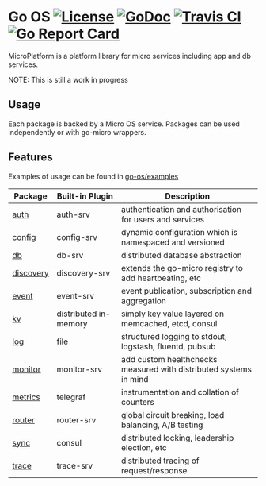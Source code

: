 # Go OS [![License](https://img.shields.io/:license-apache-blue.svg)](https://opensource.org/licenses/Apache-2.0) [![GoDoc](https://godoc.org/github.com/micro/go-os?status.svg)](https://godoc.org/github.com/micro/go-os) [![Travis CI](https://api.travis-ci.org/micro/go-os.svg?branch=master)](https://travis-ci.org/micro/go-os) [![Go Report Card](https://goreportcard.com/badge/micro/go-os)](https://goreportcard.com/report/github.com/micro/go-os)

MicroPlatform is a platform library for micro services including app and db services.

NOTE: This is still a work in progress

## Usage

Each package is backed by a Micro OS service. Packages can be used independently or with go-micro wrappers.

## Features

Examples of usage can be found in [go-os/examples](https://github.com/micro/go-os/tree/master/examples)

Package     |   Built-in Plugin	|	Description
-------     |   --------	|	---------
[auth](https://godoc.org/github.com/micro/go-os/auth)	|	auth-srv	|   authentication and authorisation for users and services	
[config](https://godoc.org/github.com/micro/go-os/config)	|	config-srv	|   dynamic configuration which is namespaced and versioned
[db](https://godoc.org/github.com/micro/go-os/db)		|	db-srv		| distributed database abstraction
[discovery](https://godoc.org/github.com/micro/go-os/discovery)	|	discovery-srv	|   extends the go-micro registry to add heartbeating, etc
[event](https://godoc.org/github.com/micro/go-os/event)	|	event-srv	|	event publication, subscription and aggregation 
[kv](https://godoc.org/github.com/micro/go-os/kv)		|	distributed in-memory	|   simply key value layered on memcached, etcd, consul 
[log](https://godoc.org/github.com/micro/go-os/log)	|	file	|	structured logging to stdout, logstash, fluentd, pubsub
[monitor](https://godoc.org/github.com/micro/go-os/monitor)	|	monitor-srv	|   add custom healthchecks measured with distributed systems in mind
[metrics](https://godoc.org/github.com/micro/go-os/metrics)	|	telegraf	|   instrumentation and collation of counters
[router](https://godoc.org/github.com/micro/go-os/router)	|	router-srv	|	global circuit breaking, load balancing, A/B testing
[sync](https://godoc.org/github.com/micro/go-os/sync)	|	consul		|	distributed locking, leadership election, etc
[trace](https://godoc.org/github.com/micro/go-os/trace)	|	trace-srv	|	distributed tracing of request/response


